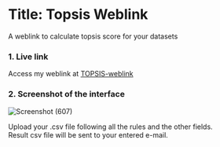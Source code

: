 <h1>Title: Topsis Weblink</h1>
A weblink to calculate topsis score for your datasets


<h3> 1. Live link </h3>
Access my weblink at 
<a href="http://ankita1007.pythonanywhere.com/" target="_blank">TOPSIS-weblink</a>

<h3> 2. Screenshot of the interface</h3>





![Screenshot (607)](https://user-images.githubusercontent.com/100415671/216342231-4160e3ed-37b6-4561-a64b-92b0e8d5c3fe.png)


Upload your .csv file following all the rules and the other fields. <br>
Result csv file will be sent to your entered e-mail.






